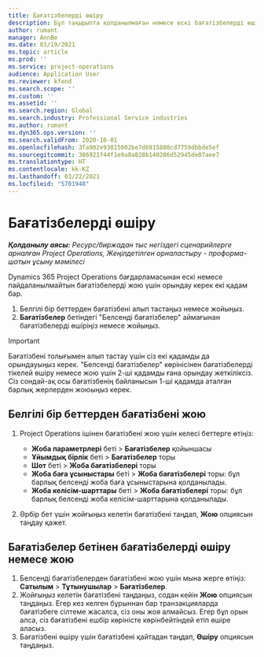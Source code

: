 ```yaml
---
title: Бағатізбелерді өшіру
description: Бұл тақырыпта қолданылмаған немесе ескі бағатізбелерді өшіру немесе жою туралы түсіндіріледі.
author: rumant
manager: AnnBe
ms.date: 03/19/2021
ms.topic: article
ms.prod: ''
ms.service: project-operations
audience: Application User
ms.reviewer: kfend
ms.search.scope: ''
ms.custom: ''
ms.assetid: ''
ms.search.region: Global
ms.search.industry: Professional Service industries
ms.author: rumant
ms.dyn365.ops.version: ''
ms.search.validFrom: 2020-10-01
ms.openlocfilehash: 3fa902e93815002be7d6915880cd7759dbbde5ef
ms.sourcegitcommit: 386921f44f1e9a8a828b140206d52945de07aee7
ms.translationtype: HT
ms.contentlocale: kk-KZ
ms.lasthandoff: 03/22/2021
ms.locfileid: "5701948"
---
```

# <a name="deactivate-price-lists"></a>Бағатізбелерді өшіру 

_**Қолданылу аясы:** Ресурс/биржадан тыс негіздегі сценарийлерге арналған Project Operations, Жеңілдетілген орналастыру - проформа-шотын ұсыну мәмілесі_

Dynamics 365 Project Operations бағдарламасынан ескі немесе пайдаланылмайтын бағатізбелерді жою үшін орындау керек екі қадам бар. 

1. Белгілі бір беттерден бағатізбені алып тастаңыз немесе жойыңыз.
2. **Бағатізбелер** бетіндегі "Белсенді бағатізбелер" аймағынан бағатізбелерді өшіріңіз немесе жойыңыз.

>[!IMPORTANT]
> Бағатізбені толығымен алып тастау үшін сіз екі қадамды да орындауыңыз керек. "Белсенді бағатізбелер" көрінісінен бағатізбелерді тікелей өшіру немесе жою үшін 2-ші қадамды ғана орындау жеткіліксіз. Сіз сондай-ақ осы бағатізбенің байланысын 1-ші қадамда аталған барлық жерлерден жоюыңыз керек.

## <a name="delete-the-price-list-from-specific-pages"></a>Белгілі бір беттерден бағатізбені жою
1. Project Operations ішінен бағатізбені жою үшін келесі беттерге өтіңіз:  

      - **Жоба параметрлері** беті > **Бағатізбелер** қойыншасы
      - **Ұйымдық бірлік** беті > **Бағатізбелер** торы
      - **Шот** беті > **Жоба бағатізбелері** торы
      - **Жоба баға ұсыныстары** беті > **Жоба бағатізбелері** торы: бұл барлық белсенді жоба баға ұсыныстарына қолданылады.
      - **Жоба келісім-шарттары** беті > **Жоба бағатізбелері** торы: бұл барлық белсенді жоба келісім-шарттарына қолданылады.

 2. Әрбір бет үшін жойғыңыз келетін бағатізбені таңдап, **Жою** опциясын таңдау қажет. 
 
## <a name="delete-or-deactivate-the-price-list-from-the-price-lists-page"></a>Бағатізбелер бетінен бағатізбелерді өшіру немесе жою
 
1. Белсенді бағатізбелерден бағатізбені жою үшін мына жерге өтіңіз: **Сатылым** > **Тұтынушылар** > **Бағатізбелер**. 
2. Жойғыңыз келетін бағатізбені таңдаңыз, содан кейін **Жою** опциясын таңдаңыз. Егер кез келген бұрыннан бар транзакцияларда бағатізбеге сілтеме жасалса, сіз оны жоя алмайсыз. Егер бұл орын алса, сіз бағатізбені ешбір көріністе көрінбейтіндей етіп өшіре аласыз. 
3. Бағатізбені өшіру үшін бағатізбені қайтадан таңдап, **Өшіру** опциясын таңдаңыз.   
